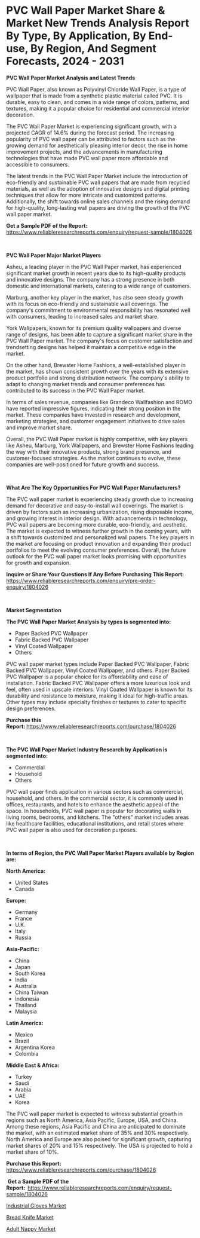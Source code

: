 <p><h1>PVC Wall Paper Market Share & Market New Trends Analysis Report By Type, By Application, By End-use, By Region, And Segment Forecasts, 2024 - 2031</h1></p><p><strong>PVC Wall Paper Market Analysis and Latest Trends</strong></p>
<p><p>PVC Wall Paper, also known as Polyvinyl Chloride Wall Paper, is a type of wallpaper that is made from a synthetic plastic material called PVC. It is durable, easy to clean, and comes in a wide range of colors, patterns, and textures, making it a popular choice for residential and commercial interior decoration.</p><p>The PVC Wall Paper Market is experiencing significant growth, with a projected CAGR of 14.6% during the forecast period. The increasing popularity of PVC wall paper can be attributed to factors such as the growing demand for aesthetically pleasing interior decor, the rise in home improvement projects, and the advancements in manufacturing technologies that have made PVC wall paper more affordable and accessible to consumers.</p><p>The latest trends in the PVC Wall Paper Market include the introduction of eco-friendly and sustainable PVC wall papers that are made from recycled materials, as well as the adoption of innovative designs and digital printing techniques that allow for more intricate and customized patterns. Additionally, the shift towards online sales channels and the rising demand for high-quality, long-lasting wall papers are driving the growth of the PVC wall paper market.</p></p>
<p><strong>Get a Sample PDF of the Report:&nbsp;</strong> <a href="https://www.reliableresearchreports.com/enquiry/request-sample/1804026">https://www.reliableresearchreports.com/enquiry/request-sample/1804026</a></p>
<p>&nbsp;</p>
<p><strong>PVC Wall Paper Major Market Players</strong></p>
<p><p>Asheu, a leading player in the PVC Wall Paper market, has experienced significant market growth in recent years due to its high-quality products and innovative designs. The company has a strong presence in both domestic and international markets, catering to a wide range of customers.</p><p>Marburg, another key player in the market, has also seen steady growth with its focus on eco-friendly and sustainable wall coverings. The company's commitment to environmental responsibility has resonated well with consumers, leading to increased sales and market share.</p><p>York Wallpapers, known for its premium quality wallpapers and diverse range of designs, has been able to capture a significant market share in the PVC Wall Paper market. The company's focus on customer satisfaction and trendsetting designs has helped it maintain a competitive edge in the market.</p><p>On the other hand, Brewster Home Fashions, a well-established player in the market, has shown consistent growth over the years with its extensive product portfolio and strong distribution network. The company's ability to adapt to changing market trends and consumer preferences has contributed to its success in the PVC Wall Paper market.</p><p>In terms of sales revenue, companies like Grandeco Wallfashion and ROMO have reported impressive figures, indicating their strong position in the market. These companies have invested in research and development, marketing strategies, and customer engagement initiatives to drive sales and improve market share.</p><p>Overall, the PVC Wall Paper market is highly competitive, with key players like Asheu, Marburg, York Wallpapers, and Brewster Home Fashions leading the way with their innovative products, strong brand presence, and customer-focused strategies. As the market continues to evolve, these companies are well-positioned for future growth and success.</p></p>
<p>&nbsp;</p>
<p><strong>What Are The Key Opportunities For PVC Wall Paper Manufacturers?</strong></p>
<p><p>The PVC wall paper market is experiencing steady growth due to increasing demand for decorative and easy-to-install wall coverings. The market is driven by factors such as increasing urbanization, rising disposable income, and growing interest in interior design. With advancements in technology, PVC wall papers are becoming more durable, eco-friendly, and aesthetic. The market is expected to witness further growth in the coming years, with a shift towards customized and personalized wall papers. The key players in the market are focusing on product innovation and expanding their product portfolios to meet the evolving consumer preferences. Overall, the future outlook for the PVC wall paper market looks promising with opportunities for growth and expansion.</p></p>
<p><strong>Inquire or Share Your Questions If Any Before Purchasing This Report:</strong> <a href="https://www.reliableresearchreports.com/enquiry/pre-order-enquiry/1804026">https://www.reliableresearchreports.com/enquiry/pre-order-enquiry/1804026</a></p>
<p>&nbsp;</p>
<p><strong>Market Segmentation</strong></p>
<p><strong>The PVC Wall Paper Market Analysis by types is segmented into:</strong></p>
<p><ul><li>Paper Backed PVC Wallpaper</li><li>Fabric Backed PVC Wallpaper</li><li>Vinyl Coated Wallpaper</li><li>Others</li></ul></p>
<p><p>PVC wall paper market types include Paper Backed PVC Wallpaper, Fabric Backed PVC Wallpaper, Vinyl Coated Wallpaper, and others. Paper Backed PVC Wallpaper is a popular choice for its affordability and ease of installation. Fabric Backed PVC Wallpaper offers a more luxurious look and feel, often used in upscale interiors. Vinyl Coated Wallpaper is known for its durability and resistance to moisture, making it ideal for high-traffic areas. Other types may include specialty finishes or textures to cater to specific design preferences.</p></p>
<p><strong>Purchase this Report:&nbsp;</strong><a href="https://www.reliableresearchreports.com/purchase/1804026">https://www.reliableresearchreports.com/purchase/1804026</a></p>
<p>&nbsp;</p>
<p><strong>The PVC Wall Paper Market Industry Research by Application is segmented into:</strong></p>
<p><ul><li>Commercial</li><li>Household</li><li>Others</li></ul></p>
<p><p>PVC wall paper finds application in various sectors such as commercial, household, and others. In the commercial sector, it is commonly used in offices, restaurants, and hotels to enhance the aesthetic appeal of the space. In households, PVC wall paper is popular for decorating walls in living rooms, bedrooms, and kitchens. The "others" market includes areas like healthcare facilities, educational institutions, and retail stores where PVC wall paper is also used for decoration purposes.</p></p>
<p>&nbsp;</p>
<p><strong>In terms of Region, the PVC Wall Paper Market Players available by Region are:</strong></p>
<p>
    <p> <strong> North America: </strong>
        <ul>
            <li>United States</li>
            <li>Canada</li>
        </ul>
        </p> 
    <p> <strong> Europe: </strong>
        <ul>
            <li>Germany</li>
            <li>France</li>
            <li>U.K.</li>
            <li>Italy</li>
            <li>Russia</li>
        </ul>
        </p> 
    <p> <strong> Asia-Pacific: </strong>
        <ul>
            <li>China</li>
            <li>Japan</li>
            <li>South Korea</li>
            <li>India</li>
            <li>Australia</li>
            <li>China Taiwan</li>
            <li>Indonesia</li>
            <li>Thailand</li>
            <li>Malaysia</li>
        </ul>
        </p> 
    <p> <strong> Latin America: </strong>
        <ul>
            <li>Mexico</li>
            <li>Brazil</li>
            <li>Argentina Korea</li>
            <li>Colombia</li>
        </ul>
        </p> 
    <p> <strong> Middle East & Africa: </strong>
        <ul>
            <li>Turkey</li>
            <li>Saudi</li>
            <li>Arabia</li>
            <li>UAE</li>
            <li>Korea</li>
        </ul>
    </p>
    </p>
<p><p>The PVC wall paper market is expected to witness substantial growth in regions such as North America, Asia Pacific, Europe, USA, and China. Among these regions, Asia Pacific and China are anticipated to dominate the market, with an estimated market share of 35% and 30% respectively. North America and Europe are also poised for significant growth, capturing market shares of 20% and 15% respectively. The USA is projected to hold a market share of 10%.</p></p>
<p><strong>Purchase this Report: </strong><a href="https://www.reliableresearchreports.com/purchase/1804026">https://www.reliableresearchreports.com/purchase/1804026</a></p>
<p>&nbsp;<strong>Get a Sample PDF of the Report:&nbsp;&nbsp;</strong><a href="https://www.reliableresearchreports.com/enquiry/request-sample/1804026">https://www.reliableresearchreports.com/enquiry/request-sample/1804026</a></p>
<p><strong></strong></p>
<p><p><a href="https://github.com/brentleyjimmiealvaradoz4l1rea/Market-Research-Report-List-1/blob/main/industrial-gloves-market.md">Industrial Gloves Market</a></p><p><a href="https://github.com/eeaveuhhh/Market-Research-Report-List-1/blob/main/bread-knife-market.md">Bread Knife Market</a></p><p><a href="https://github.com/Angelnienowdseej3e45z3p8c/Market-Research-Report-List-1/blob/main/adult-nappy-market.md">Adult Nappy Market</a></p></p>